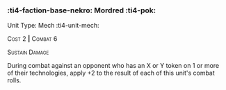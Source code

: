 ### :ti4-faction-base-nekro: **Mordred** :ti4-pok:

Unit Type: Mech :ti4-unit-mech:

<span style="font-variant:small-caps;">Cost</span> 2 __|__ <span style="font-variant:small-caps;">Combat</span> 6

<span style="font-variant:small-caps;">Sustain Damage</span>

During combat against an opponent who has an <span style="font-variant:small-caps;">X</span> or <span style="font-variant:small-caps;">Y</span> token on 1 or more of their technologies, apply +2 to the result of each of this unit's combat rolls.
